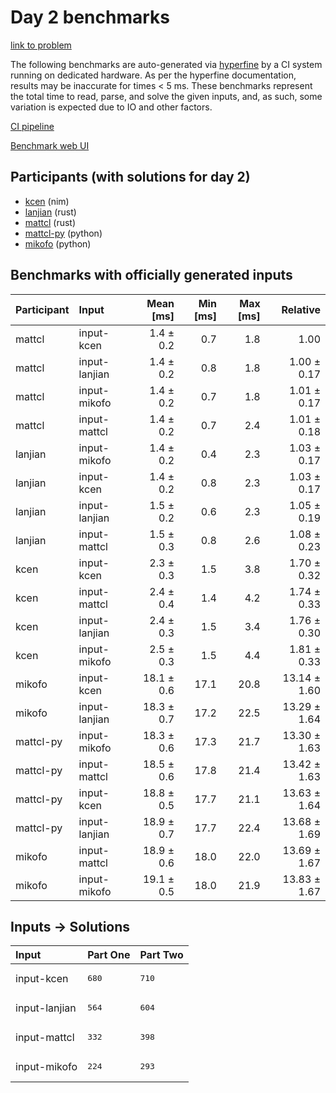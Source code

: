 # Day 2 benchmarks

[link to problem](https://adventofcode.com/2024/day/2)

The following benchmarks are auto-generated via
[hyperfine](https://github.com/sharkdp/hyperfine) by a CI system running on
dedicated hardware. As per the hyperfine documentation, results may be
inaccurate for times < 5 ms. These benchmarks represent the total time to read,
parse, and solve the given inputs, and, as such, some variation is expected due
to IO and other factors.

[CI pipeline](http://ci.papercode.net:8080/teams/main/pipelines/aoc2024)

[Benchmark web UI](https://aoc.ancalagon.black)


## Participants (with solutions for day 2)

- [kcen](https://github.com/kcen/aoc2024) (nim)
- [lanjian](https://github.com/lanjian/aoc-2024) (rust)
- [mattcl](https://github.com/mattcl/aoc2024) (rust)
- [mattcl-py](https://github.com/mattcl/aoc2024-py) (python)
- [mikofo](https://github.com/mikofo/aoc2024) (python)


## Benchmarks with officially generated inputs

| Participant | Input | Mean [ms] | Min [ms] | Max [ms] | Relative |
|:---|:---|---:|---:|---:|---:|
| mattcl | input-kcen | 1.4 ± 0.2 | 0.7 | 1.8 | 1.00 |
| mattcl | input-lanjian | 1.4 ± 0.2 | 0.8 | 1.8 | 1.00 ± 0.17 |
| mattcl | input-mikofo | 1.4 ± 0.2 | 0.7 | 1.8 | 1.01 ± 0.17 |
| mattcl | input-mattcl | 1.4 ± 0.2 | 0.7 | 2.4 | 1.01 ± 0.18 |
| lanjian | input-mikofo | 1.4 ± 0.2 | 0.4 | 2.3 | 1.03 ± 0.17 |
| lanjian | input-kcen | 1.4 ± 0.2 | 0.8 | 2.3 | 1.03 ± 0.17 |
| lanjian | input-lanjian | 1.5 ± 0.2 | 0.6 | 2.3 | 1.05 ± 0.19 |
| lanjian | input-mattcl | 1.5 ± 0.3 | 0.8 | 2.6 | 1.08 ± 0.23 |
| kcen | input-kcen | 2.3 ± 0.3 | 1.5 | 3.8 | 1.70 ± 0.32 |
| kcen | input-mattcl | 2.4 ± 0.4 | 1.4 | 4.2 | 1.74 ± 0.33 |
| kcen | input-lanjian | 2.4 ± 0.3 | 1.5 | 3.4 | 1.76 ± 0.30 |
| kcen | input-mikofo | 2.5 ± 0.3 | 1.5 | 4.4 | 1.81 ± 0.33 |
| mikofo | input-kcen | 18.1 ± 0.6 | 17.1 | 20.8 | 13.14 ± 1.60 |
| mikofo | input-lanjian | 18.3 ± 0.7 | 17.2 | 22.5 | 13.29 ± 1.64 |
| mattcl-py | input-mikofo | 18.3 ± 0.6 | 17.3 | 21.7 | 13.30 ± 1.63 |
| mattcl-py | input-mattcl | 18.5 ± 0.6 | 17.8 | 21.4 | 13.42 ± 1.63 |
| mattcl-py | input-kcen | 18.8 ± 0.5 | 17.7 | 21.1 | 13.63 ± 1.64 |
| mattcl-py | input-lanjian | 18.9 ± 0.7 | 17.7 | 22.4 | 13.68 ± 1.69 |
| mikofo | input-mattcl | 18.9 ± 0.6 | 18.0 | 22.0 | 13.69 ± 1.67 |
| mikofo | input-mikofo | 19.1 ± 0.5 | 18.0 | 21.9 | 13.83 ± 1.67 |


## Inputs -> Solutions

| Input | Part One | Part Two |
|:---|:---|:---|
|input-kcen|<pre>680</pre>|<pre>710</pre>|
|input-lanjian|<pre>564</pre>|<pre>604</pre>|
|input-mattcl|<pre>332</pre>|<pre>398</pre>|
|input-mikofo|<pre>224</pre>|<pre>293</pre>|